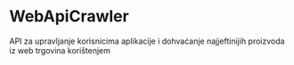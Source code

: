 # WebApiCrawler
API za upravljanje korisnicima aplikacije i dohvaćanje najjeftinijih proizvoda iz web trgovina korištenjem
